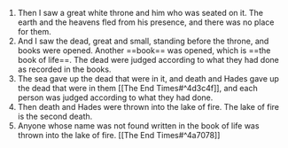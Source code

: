 1. Then I saw a great white throne and him who was seated on it. The earth and the heavens fled from his presence, and there was no place for them. 
2. And I saw the dead, great and small, standing before the throne, and books were opened. Another ==book== was opened, which is ==the book of life==. The dead were judged according to what they had done as recorded in the books. 
3. The sea gave up the dead that were in it, and death and Hades gave up the dead that were in them [[The End Times#^4d3c4f]], and each person was judged according to what they had done. 
4. Then death and Hades were thrown into the lake of fire. The lake of fire is the second death. 
5. Anyone whose name was not found written in the book of life was thrown into the lake of fire. [[The End Times#^4a7078]]